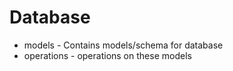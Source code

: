# Database

- models - Contains models/schema for database
- operations - operations on these models